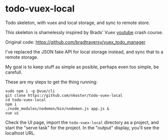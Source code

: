 # todo-vuex-local

Todo skeleton, with vuex and local storage, and sync to remote store.

This skeleton is shamelessly inspired by Brads' Vuex [youtube](https://www.youtube.com/watch?v=5lVQgZzLMHc) crash course.

Original code: https://github.com/bradtraversy/vuex_todo_manager

I've replaced the JSON fake API for local storage instead, and sync that to a remote storage.

My goal is to keep stuff as simple as posible, perhaps even too simple, be carefull.

These are my steps to get the thing running:

```
sudo npm i -g @vue/cli
git clone https://github.com/nkoster/todo-vuex-local
cd todo-vuex-local
npm i
./node_modules/nodemon/bin/nodemon.js app.js &
vue ui
```

Check the UI page, import the ```todo-vuex-local``` directory as a project, and start the "serve task" for the project.
In the "output" display, you'll see the localhost URL.

